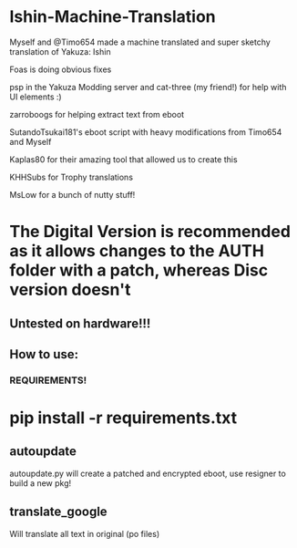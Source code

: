 # Ishin-Machine-Translation
Myself and @Timo654 made a machine translated and super sketchy translation of Yakuza: Ishin

Foas is doing obvious fixes  

psp in the Yakuza Modding server and cat-three (my friend!) for help with UI elements :)

zarroboogs for helping extract text from eboot

SutandoTsukai181's eboot script with heavy modifications from Timo654 and Myself

Kaplas80 for their amazing tool that allowed us to create this

KHHSubs for Trophy translations

MsLow for a bunch of nutty stuff!

# The Digital Version is recommended as it allows changes to the AUTH folder with a patch, whereas Disc version doesn't

## Untested on hardware!!!

## How to use:

### REQUIREMENTS!
# pip install -r requirements.txt

## autoupdate
autoupdate.py will create a patched and encrypted eboot, use resigner to build a new pkg!

## translate_google
Will translate all text in original (po files)
